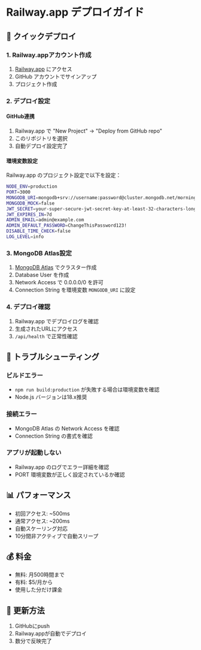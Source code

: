 # Railway.app デプロイガイド

## 🚀 クイックデプロイ

### 1. Railway.appアカウント作成
1. [Railway.app](https://railway.app) にアクセス
2. GitHub アカウントでサインアップ
3. プロジェクト作成

### 2. デプロイ設定

#### GitHub連携
1. Railway.app で "New Project" → "Deploy from GitHub repo"
2. このリポジトリを選択
3. 自動デプロイ設定完了

#### 環境変数設定
Railway.app のプロジェクト設定で以下を設定：

```bash
NODE_ENV=production
PORT=3000
MONGODB_URI=mongodb+srv://username:password@cluster.mongodb.net/morning_challenge
MONGODB_MOCK=false
JWT_SECRET=your-super-secure-jwt-secret-key-at-least-32-characters-long
JWT_EXPIRES_IN=7d
ADMIN_EMAIL=admin@example.com
ADMIN_DEFAULT_PASSWORD=ChangeThisPassword123!
DISABLE_TIME_CHECK=false
LOG_LEVEL=info
```

### 3. MongoDB Atlas設定

1. [MongoDB Atlas](https://cloud.mongodb.com) でクラスター作成
2. Database User を作成
3. Network Access で 0.0.0.0/0 を許可
4. Connection String を環境変数 `MONGODB_URI` に設定

### 4. デプロイ確認

1. Railway.app でデプロイログを確認
2. 生成されたURLにアクセス
3. `/api/health` で正常性確認

## 🔧 トラブルシューティング

### ビルドエラー
- `npm run build:production` が失敗する場合は環境変数を確認
- Node.js バージョンは18.x推奨

### 接続エラー
- MongoDB Atlas の Network Access を確認
- Connection String の書式を確認

### アプリが起動しない
- Railway.app のログでエラー詳細を確認
- PORT 環境変数が正しく設定されているか確認

## 📊 パフォーマンス

- 初回アクセス: ~500ms
- 通常アクセス: ~200ms
- 自動スケーリング対応
- 10分間非アクティブで自動スリープ

## 💰 料金

- 無料: 月500時間まで
- 有料: $5/月から
- 使用した分だけ課金

## 🔄 更新方法

1. GitHubにpush
2. Railway.appが自動でデプロイ
3. 数分で反映完了